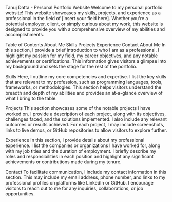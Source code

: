 Tanuj Datta - Personal Portfolio Website
Welcome to my personal portfolio website! This website showcases my skills, projects, and experience as a professional in the field of [insert your field here]. Whether you're a potential employer, client, or simply curious about my work, this website is designed to provide you with a comprehensive overview of my abilities and accomplishments.

Table of Contents
About Me
Skills
Projects
Experience
Contact
About Me
In this section, I provide a brief introduction to who I am as a professional. I highlight my passion for my field, my career objectives, and any notable achievements or certifications. This information gives visitors a glimpse into my background and sets the stage for the rest of the portfolio.

Skills
Here, I outline my core competencies and expertise. I list the key skills that are relevant to my profession, such as programming languages, tools, frameworks, or methodologies. This section helps visitors understand the breadth and depth of my abilities and provides an at-a-glance overview of what I bring to the table.

Projects
This section showcases some of the notable projects I have worked on. I provide a description of each project, along with its objectives, challenges faced, and the solutions implemented. I also include any relevant outcomes or results achieved. For each project, I may include screenshots, links to live demos, or GitHub repositories to allow visitors to explore further.

Experience
In this section, I provide details about my professional experience. I list the companies or organizations I have worked for, along with my job titles and the duration of employment. I briefly describe my roles and responsibilities in each position and highlight any significant achievements or contributions made during my tenure.

Contact
To facilitate communication, I include my contact information in this section. This may include my email address, phone number, and links to my professional profiles on platforms like LinkedIn or GitHub. I encourage visitors to reach out to me for any inquiries, collaborations, or job opportunities.
